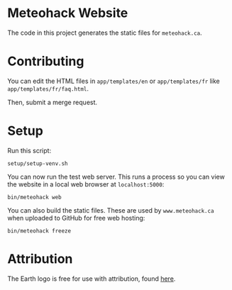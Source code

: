 Meteohack Website
==============

The code in this project generates the static files for `meteohack.ca`.

# Contributing

You can edit the HTML files in `app/templates/en` or `app/templates/fr` like `app/templates/fr/faq.html`.

Then, submit a merge request.

# Setup

Run this script:

```
setup/setup-venv.sh
```

You can now run the test web server. This runs a process so you can view the website in a local web browser at `localhost:5000`:

```
bin/meteohack web
```

You can also build the static files. These are used by `www.meteohack.ca` when uploaded to GitHub for free web hosting:

```
bin/meteohack freeze
```

# Attribution

The Earth logo is free for use with attribution, found [here](https://www.flaticon.com/free-icon/earth_44386).
